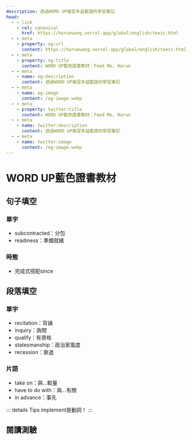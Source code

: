 ```yaml
---
description: 透過WORD UP複習多益藍證的學習筆記
head:
  - - link
    - rel: canonical
      href: https://haruowang.vercel.app/global/english/toeic.html
  - - meta
    - property: og:url
      content: https://haruowang.vercel.app/global/english/toeic.html
  - - meta
    - property: og:title
      content: WORD UP藍色證書教材｜Feed Me, Haruo
  - - meta
    - name: og:description
      content: 透過WORD UP複習多益藍證的學習筆記
  - - meta
    - name: og:image
      content: /og-image.webp
  - - meta
    - property: twitter:title
      content: WORD UP藍色證書教材｜Feed Me, Haruo
  - - meta
    - name: twitter:description
      content: 透過WORD UP複習多益藍證的學習筆記
  - - meta
    - name: twitter:image
      content: /og-image.webp
---
```


# WORD UP藍色證書教材

<p><Badge type="info" text="🌱 Seedlings" /></P>

## 句子填空
### 單字
- subcontracted：分包
- readiness：準備就緒
### 時態
- 完成式搭配since

## 段落填空
### 單字
- recitation：背誦
- inquiry：詢問
- qualify：有資格
- statesmanship：政治家風度
- recession：衰退
### 片語
- take on：與...較量
- have to do with：與...有關
- in advance：事先

::: details Tips
implement是動詞！
:::

## 閱讀測驗